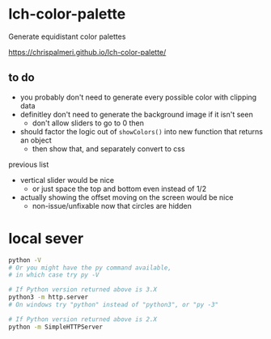 # lch-color-palette

Generate equidistant color palettes

https://chrispalmeri.github.io/lch-color-palette/

## to do

  * you probably don't need to generate every possible color with clipping data
  * definitley don't need to generate the background image if it isn't seen
    * don't allow sliders to go to 0 then
  * should factor the logic out of `showColors()` into new function that returns an object
    * then show that, and separately convert to css

previous list

  * vertical slider would be nice
     * or just space the top and bottom even instead of 1/2
  * actually showing the offset moving on the screen would be nice
     * non-issue/unfixable now that circles are hidden

# local sever

```bash
python -V
# Or you might have the py command available,
# in which case try py -V

# If Python version returned above is 3.X
python3 -m http.server
# On windows try "python" instead of "python3", or "py -3"

# If Python version returned above is 2.X
python -m SimpleHTTPServer
```
